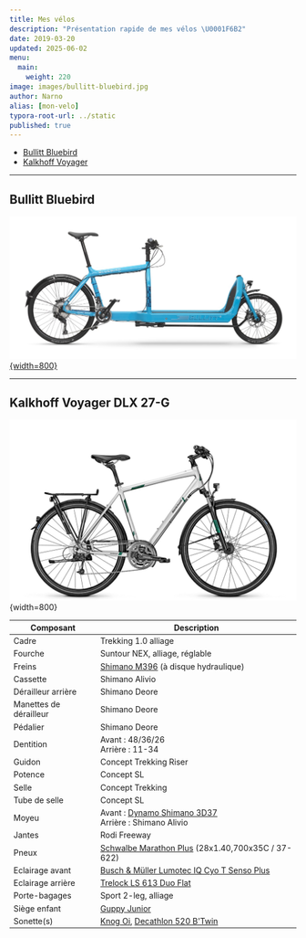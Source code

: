 ```yaml
---
title: Mes vélos
description: "Présentation rapide de mes vélos \U0001F6B2"
date: 2019-03-20
updated: 2025-06-02
menu:
  main:
    weight: 220
image: images/bullitt-bluebird.jpg
author: Narno
alias: [mon-velo]
typora-root-url: ../static
published: true
---
```

- [Bullitt Bluebird](#bullitt-bluebird)
- [Kalkhoff Voyager](#kalkhoff-voyager-dlx-27-g)

----

## Bullitt Bluebird

[![Bullitt Bluebird](../static/images/bullitt-bluebird.jpg "Larry vs Harry Bullitt Bluebird"){width=800}](https://larryvsharry.com/products/original-bullitt)

----

## Kalkhoff Voyager DLX 27-G

![Kalkhoff Voyager DLX 27-G](../static/images/kh15_voyager_dlx.jpg "Kalkhoff Voyager DLX 27-G"){width=800}

| Composant | Description |
| --------- | ----------- |
| Cadre | Trekking 1.0 alliage |
| Fourche | Suntour NEX, alliage, réglable |
| Freins | [Shimano M396](https://bike.shimano.com/fr-FR/product/component/acera-t3000/BL-M396.html) (à disque hydraulique) |
| Cassette | Shimano Alivio |
| Dérailleur arrière | Shimano Deore |
| Manettes de dérailleur | Shimano Deore |
| Pédalier | Shimano Deore |
| Dentition | Avant : 48/36/26<br>Arrière : 11-34 |
| Guidon | Concept Trekking Riser |
| Potence | Concept SL |
| Selle | Concept Trekking |
| Tube de selle | Concept SL |
| Moyeu | Avant : [Dynamo Shimano 3D37](https://bike.shimano.com/en-NZ/product/component/shimano/DH-3D37-QR.html)<br>Arrière : Shimano Alivio |
| Jantes | Rodi Freeway |
| Pneux | [Schwalbe Marathon Plus](https://www.schwalbe.com/fr/tour-reader/marathon-plus.html) (28x1.40,700x35C /	37-622) |
| Eclairage avant | [Busch & Müller Lumotec IQ Cyo T Senso Plus](http://en.bumm.de/produkte/dynamo-scheinwerfer/lumotec-iq-cyo-t.html) |
| Eclairage arrière | [Trelock LS 613 Duo Flat](https://www.trelock.de/web/en/licht/dynamo/dynamo-ruecklicht.php) |
| Porte-bagages | Sport 2-leg, alliage |
| Siège enfant | [Guppy Junior](https://www.polisport.com/fr/velo/produits/sieges-bebe-de-velo/guppy-junior/?id=71&pid=212) |
| Sonette(s) | [Knog Oi](https://www.knog.com.au/oi-bike-bells/oi-bike-bell-large.html), [Decathlon 520 B'Twin](https://www.decathlon.fr/sonnette-velo-520-id_8200975.html) |
